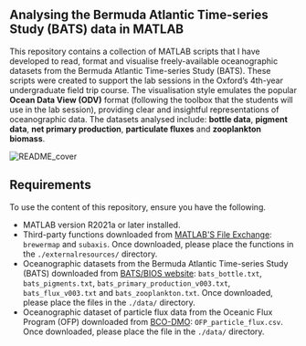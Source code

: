 ## Analysing the Bermuda Atlantic Time-series Study (BATS) data in MATLAB

This repository contains a collection of MATLAB scripts that I have developed to read, format and visualise freely-available oceanographic datasets from the Bermuda Atlantic Time-series Study (BATS). These scripts were created to support the lab sessions in the Oxford’s 4th-year undergraduate field trip course. The visualisation style emulates the popular **Ocean Data View (ODV)** format (following the toolbox that the students will use in the lab session), providing clear and insightful representations of oceanographic data. The datasets analysed include: **bottle data**, **pigment data**, **net primary production**, **particulate fluxes** and **zooplankton biomass**.

![README_cover](https://github.com/user-attachments/assets/98435e8c-5a95-4f37-9db2-b666eb852ac2)

## Requirements

To use the content of this repository, ensure you have the following.

- MATLAB version R2021a or later installed. 
- Third-party functions downloaded from [MATLAB'S File Exchange](https://mathworks.com/matlabcentral/fileexchange/): `brewermap` and `subaxis`. Once downloaded, please place the functions in the `./externalresources/` directory.
- Oceanographic datasets from the Bermuda Atlantic Time-series Study (BATS) downloaded from [BATS/BIOS website](https://bats.bios.asu.edu/bats-data/): `bats_bottle.txt`, `bats_pigments.txt`, `bats_primary_production_v003.txt`, `bats_flux_v003.txt` and `bats_zooplankton.txt`. Once downloaded, please place the files in the `./data/` directory.
- Oceanographic dataset of particle flux data from the Oceanic Flux Program (OFP) downloaded from [BCO-DMO](https://www.bco-dmo.org/dataset/704722): `OFP_particle_flux.csv`. Once downloaded, please place the file in the `./data/` directory.